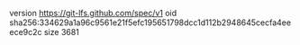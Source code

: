 version https://git-lfs.github.com/spec/v1
oid sha256:334629a1a96c9561e21f5efc195651798dcc1d112b2948645cecfa4eeece9c2c
size 3681
